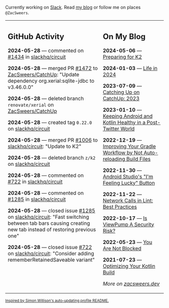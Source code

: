 Currently working on [Slack](https://slack.com/). Read [my blog](https://zacsweers.dev/) or follow me on places `@ZacSweers`.

<table><tr><td valign="top" width="60%">

## GitHub Activity
<!-- githubActivity starts -->
**2024-05-28** — commented on [#1434](https://github.com/slackhq/circuit/issues/1434#issuecomment-2135877186) in [slackhq/circuit](https://github.com/slackhq/circuit)

**2024-05-28** — merged PR [#1472](https://github.com/ZacSweers/CatchUp/pull/1472) to [ZacSweers/CatchUp](https://github.com/ZacSweers/CatchUp): "Update dependency org.xerial:sqlite-jdbc to v3.46.0.0"

**2024-05-28** — deleted branch `renovate/xerial` on [ZacSweers/CatchUp](https://github.com/ZacSweers/CatchUp)

**2024-05-28** — created tag `0.22.0` on [slackhq/circuit](https://github.com/slackhq/circuit)

**2024-05-28** — merged PR [#1006](https://github.com/slackhq/circuit/pull/1006) to [slackhq/circuit](https://github.com/slackhq/circuit): "Update to K2"

**2024-05-28** — deleted branch `z/k2` on [slackhq/circuit](https://github.com/slackhq/circuit)

**2024-05-28** — commented on [#722](https://github.com/slackhq/circuit/issues/722#issuecomment-2135527463) in [slackhq/circuit](https://github.com/slackhq/circuit)

**2024-05-28** — commented on [#1285](https://github.com/slackhq/circuit/issues/1285#issuecomment-2135525775) in [slackhq/circuit](https://github.com/slackhq/circuit)

**2024-05-28** — closed issue [#1285](https://github.com/slackhq/circuit/issues/1285) on [slackhq/circuit](https://github.com/slackhq/circuit): "Fast switching between tab bars causing creating new tab instead of restoring previous one"

**2024-05-28** — closed issue [#722](https://github.com/slackhq/circuit/issues/722) on [slackhq/circuit](https://github.com/slackhq/circuit): "Consider adding rememberRetainedSaveable variant"
<!-- githubActivity ends -->
</td><td valign="top" width="40%">

## On My Blog
<!-- blog starts -->
**2024-05-06** — [Preparing for K2](https://www.zacsweers.dev/preparing-for-k2/)

**2024-01-03** — [Life in 2024](https://www.zacsweers.dev/life-in-2024/)

**2023-07-09** — [Catching Up on CatchUp: 2023](https://www.zacsweers.dev/catching-up-on-catchup-2023/)

**2023-01-10** — [Keeping Android and Kotlin Healthy in a Post-Twitter World](https://www.zacsweers.dev/keeping-android-healthy/)

**2022-12-19** — [Improving Your Gradle Workflow by Not Auto-reloading Build Files](https://www.zacsweers.dev/improving-your-workflow-by-not-auto-reloading-build-files/)

**2022-11-30** — [Android Studio's "I'm Feeling Lucky" Button](https://www.zacsweers.dev/android-studios-im-feeling-lucky-button/)

**2022-11-22** — [Network Calls in Lint: Best Practices](https://www.zacsweers.dev/network-calls-in-lint-best-practices/)

**2022-10-17** — [Is ViewPump A Security Risk?](https://www.zacsweers.dev/is-viewpump-a-security-risk/)

**2022-05-23** — [You Are Not Blocked](https://www.zacsweers.dev/you-are-not-blocked/)

**2021-07-23** — [Optimizing Your Kotlin Build](https://www.zacsweers.dev/optimizing-your-kotlin-build/)
<!-- blog ends -->
_More on [zacsweers.dev](https://zacsweers.dev/)_
</td></tr></table>

<sub><a href="https://simonwillison.net/2020/Jul/10/self-updating-profile-readme/">Inspired by Simon Willison's auto-updating profile README.</a></sub>